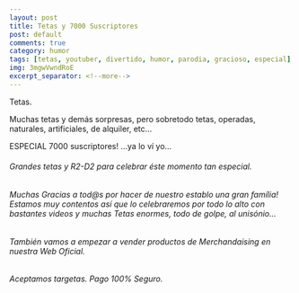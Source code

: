 ```yaml
---
layout: post
title: Tetas y 7000 Suscriptores
post: default
comments: true
category: humor
tags: [tetas, youtuber, divertido, humor, parodia, gracioso, especial]
img: 3mgwVwndRoE
excerpt_separator: <!--more-->
---
```


Tetas.

Muchas tetas y demás sorpresas, pero sobretodo tetas, operadas, naturales, artificiales, de alquiler, etc...

ESPECIAL 7000 suscriptores! …ya lo ví yo…

<!--more-->


###### Grandes tetas y R2-D2 para celebrar éste momento tan especial.

###### Muchas Gracias a tod@s por hacer de nuestro establo una gran família! Estamos muy contentos así que lo celebraremos por todo lo alto con bastantes videos y muchas Tetas enormes, todo de golpe, al unisónio...

###### También vamos a empezar a vender productos de Merchandaising en nuestra Web Oficial.

###### Aceptamos targetas. Pago 100% Seguro.